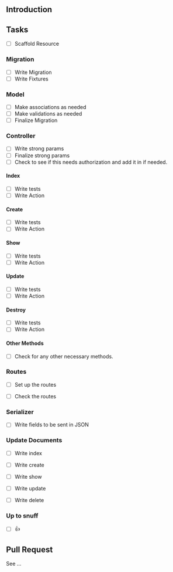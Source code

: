 ## Introduction

## Tasks

* [ ] Scaffold Resource

### Migration

* [ ] Write Migration
* [ ] Write Fixtures

### Model

* [ ] Make associations as needed
* [ ] Make validations as needed
* [ ] Finalize Migration

### Controller

* [ ] Write strong params
* [ ] Finalize strong params
* [ ] Check to see if this needs authorization and add it in if needed.

#### Index
* [ ] Write tests
* [ ] Write Action

#### Create
* [ ] Write tests
* [ ] Write Action

#### Show
* [ ] Write tests
* [ ] Write Action

#### Update
* [ ] Write tests
* [ ] Write Action

#### Destroy
* [ ] Write tests
* [ ] Write Action

#### Other Methods

* [ ] Check for any other necessary methods.

### Routes

* [ ] Set up the routes
* [ ] Check the routes


### Serializer
* [ ] Write fields to be sent in JSON


### Update Documents

* [ ] Write index
* [ ] Write create
* [ ] Write show
* [ ] Write update
* [ ] Write delete


### Up to snuff

* [ ] :thumbsup:

## Pull Request

See ...

